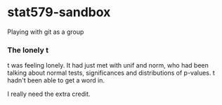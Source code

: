 # stat579-sandbox
Playing with git as a group

### The lonely t

t was feeling lonely. It had just met with unif and norm, who had been talking about normal tests, significances and distributions of p-values. t hadn't been able to get a word in.


I really need the extra credit.
